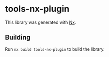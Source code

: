 # tools-nx-plugin

This library was generated with [Nx](https://nx.dev).

## Building

Run `nx build tools-nx-plugin` to build the library.
